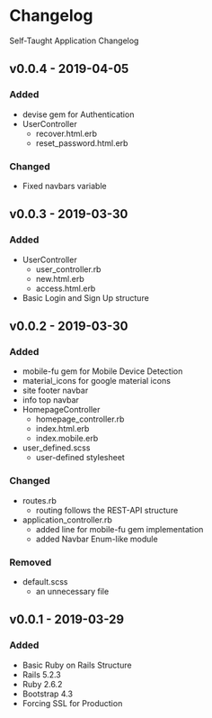 <!---
Format:
# Changelog
[Explanation goes here]

## [version] - [YYYY]-[MM]-[DD]
### Added
- [Explanation goes here, exclude if empty]
- [Explanation goes here, exclude if empty]

### Changed
- [Explanation goes here, exclude if empty]
- [Explanation goes here, exclude if empty]

### Removed
- [Explanation goes here, exclude if empty]
- [Explanation goes here, exclude if empty]

## [version] - [YYYY]-[MM]-[DD]
[Repeat]
-->
# Changelog
Self-Taught Application Changelog

## v0.0.4 - 2019-04-05
### Added
- devise gem for Authentication
- UserController
	- recover.html.erb
	- reset_password.html.erb

### Changed
- Fixed navbars variable

## v0.0.3 - 2019-03-30
### Added
- UserController
	- user_controller.rb
	- new.html.erb
	- access.html.erb
- Basic Login and Sign Up structure

## v0.0.2 - 2019-03-30
### Added
- mobile-fu gem for Mobile Device Detection
- material_icons for google material icons
- site footer navbar
- info top navbar
- HomepageController
	- homepage_controller.rb
	- index.html.erb
	- index.mobile.erb
- user_defined.scss
	- user-defined stylesheet

### Changed
- routes.rb
	- routing follows the REST-API structure
- application_controller.rb
	- added line for mobile-fu gem implementation
	- added Navbar Enum-like module

### Removed
- default.scss
	- an unnecessary file

## v0.0.1 - 2019-03-29
### Added
- Basic Ruby on Rails Structure
- Rails 5.2.3
- Ruby 2.6.2
- Bootstrap 4.3
- Forcing SSL for Production